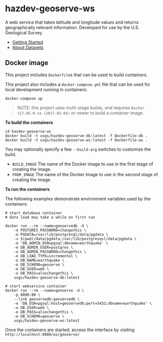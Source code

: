 # hazdev-geoserve-ws
A web service that takes latitude and longitude values and returns
geographically relevant information. Developed for use by the U.S.
Geological Survey.

 - [Getting Started](GettingStarted.md)
 - [About Datasets](Data.md)



## Docker image

This project includes `Dockerfile`s that can be used to build containers.

This project also includes a `docker-compose.yml` file that can be used for local development running in containers:
```
docker-compose up
```


> NOTE: this project uses multi-stage builds, and requires
> `Docker v17.05.0-ce (2017-05-04)` or newer to build a container image.


**To build the containers**

```
cd hazdev-geoserve-ws
docker build -t usgs/hazdev-geoserve-db:latest -f Dockerfile-db .
docker build -t usgs/hazdev-geoserve-ws:latest -f Dockerfile-ws .
```

You  may optionally specify a few `--build-arg` switches to customize the build.

- `BUILD_IMAGE` The name of the Docker image to use in the first stage of
                creating the image.
- `FROM_IMAGE`  The name of the Docker image to use in the second stage of
                creating the image.


**To run the containers**

The following examples demonstrate environment variables used by the containers:

```
# start database container
# data load may take a while on first run

docker run --rm --name=geoservedb -d \
    -e POSTGRES_PASSWORD=changethis \
    -e PGDATA=/var/lib/postgresql/data/pgdata \
    -v $(pwd)/data/pgdata:/var/lib/postgresqsl/data/pgdata \
    -e 'DB_ADMIN_DSN=pgsql:dbname=earthquake' \
    -e DB_ADMIN_USER=postgres \
    -e DB_ADMIN_PASSWORD=changethis \
    -e DB_LOAD_TYPE=incremental \
    -e DB_NAME=earthquake \
    -e DB_SCHEMA=geoserve \
    -e DB_USER=web \
    -e DB_PASS=alsochangethis \
    usgs/hazdev-geoserve-db:latest

# start webservice container
docker run --rm --name=geoserve -d \
    -p 8080:80 \
    --link geoservedb:geoservedb \
    -e 'DB_DSN=pgsql:host=geoservedb;port=5432;dbname=earthquake' \
    -e DB_USER=web \
    -e DB_PASS=alsochangethis \
    -e DB_SCHEMA=geoserve \
    usgs/hazdev-geoserve-ws:latest
```

Once the containers are started, access the interface by visiting `http://localhost:8080/ws/geoserve/`
